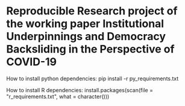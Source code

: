 # Reproducible Research project of the working paper **Institutional Underpinnings and Democracy Backsliding in the Perspective of COVID-19**


How to install python dependencies:
pip install -r py_requirements.txt

How to install R dependencies:
install.packages(scan(file = "r_requirements.txt", what = character()))
